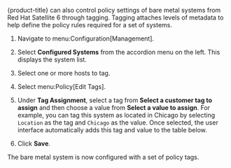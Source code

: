 {product-title} can also control policy settings of bare metal systems
from Red Hat Satellite 6 through tagging. Tagging attaches levels of
metadata to help define the policy rules required for a set of systems.

1.  Navigate to menu:Configuration\[Management\].

2.  Select **Configured Systems** from the accordion menu on the left.
    This displays the system list.

3.  Select one or more hosts to tag.

4.  Select menu:Policy\[Edit Tags\].

5.  Under **Tag Assignment**, select a tag from **Select a customer tag
    to assign** and then choose a value from **Select a value to
    assign**. For example, you can tag this system as located in Chicago
    by selecting `Location` as the tag and `Chicago` as the value. Once
    selected, the user interface automatically adds this tag and value
    to the table below.

6.  Click **Save**.

The bare metal system is now configured with a set of policy tags.
